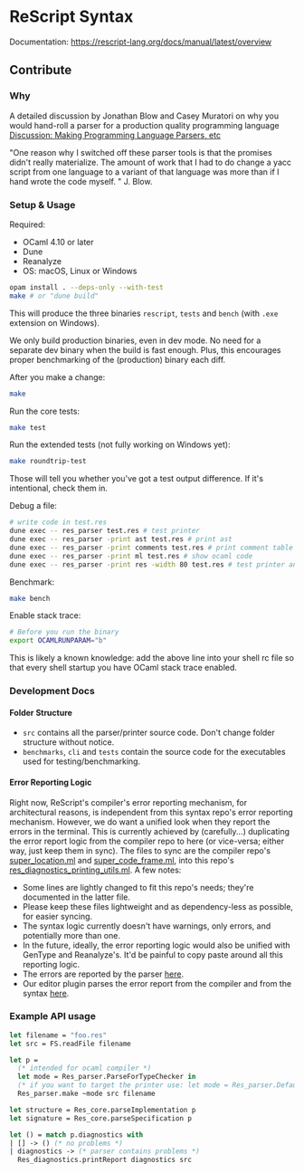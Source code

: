 # ReScript Syntax

Documentation: https://rescript-lang.org/docs/manual/latest/overview

## Contribute

### Why

A detailed discussion by Jonathan Blow and Casey Muratori on why you would hand-roll a parser for a production quality programming language
[Discussion: Making Programming Language Parsers, etc](https://youtu.be/MnctEW1oL-E)

"One reason why I switched off these parser tools is that the promises didn't really materialize.
The amount of work that I had to do change a yacc script from one language to a variant of that language
was more than if I hand wrote the code myself.
"
J. Blow.

### Setup & Usage

Required:

- OCaml 4.10 or later
- Dune
- Reanalyze
- OS: macOS, Linux or Windows

```sh
opam install . --deps-only --with-test
make # or "dune build"
```

This will produce the three binaries `rescript`, `tests` and `bench` (with `.exe` extension on Windows).

We only build production binaries, even in dev mode. No need for a separate dev binary when the build is fast enough. Plus, this encourages proper benchmarking of the (production) binary each diff.

After you make a change:

```sh
make
```

Run the core tests:

```sh
make test
```

Run the extended tests (not fully working on Windows yet):

```sh
make roundtrip-test
```

Those will tell you whether you've got a test output difference. If it's intentional, check them in.

Debug a file:

```sh
# write code in test.res
dune exec -- res_parser test.res # test printer
dune exec -- res_parser -print ast test.res # print ast
dune exec -- res_parser -print comments test.res # print comment table
dune exec -- res_parser -print ml test.res # show ocaml code
dune exec -- res_parser -print res -width 80 test.res # test printer and change default print width
```

Benchmark:

```sh
make bench
```

Enable stack trace:

```sh
# Before you run the binary
export OCAMLRUNPARAM="b"
```

This is likely a known knowledge: add the above line into your shell rc file so that every shell startup you have OCaml stack trace enabled.

### Development Docs

#### Folder Structure

- `src` contains all the parser/printer source code. Don't change folder structure without notice.
- `benchmarks`, `cli` and `tests` contain the source code for the executables used for testing/benchmarking.

#### Error Reporting Logic

Right now, ReScript's compiler's error reporting mechanism, for architectural reasons, is independent from this syntax repo's error reporting mechanism. However, we do want a unified look when they report the errors in the terminal. This is currently achieved by (carefully...) duplicating the error report logic from the compiler repo to here (or vice-versa; either way, just keep them in sync). The files to sync are the compiler repo's [super_location.ml](https://github.com/rescript-lang/rescript-compiler/blob/fcb21790dfb0592f609818df7790192061360631/jscomp/super_errors/super_location.ml) and [super_code_frame.ml](https://github.com/rescript-lang/rescript-compiler/blob/fcb21790dfb0592f609818df7790192061360631/jscomp/super_errors/super_code_frame.ml), into this repo's [res_diagnostics_printing_utils.ml](https://github.com/rescript-lang/syntax/blob/ec5cefb23b659b0a7be170ae0ad26f3fe8a05456/src/res_diagnostics_printing_utils.ml). A few notes:

- Some lines are lightly changed to fit this repo's needs; they're documented in the latter file.
- Please keep these files lightweight and as dependency-less as possible, for easier syncing.
- The syntax logic currently doesn't have warnings, only errors, and potentially more than one.
- In the future, ideally, the error reporting logic would also be unified with GenType and Reanalyze's. It'd be painful to copy paste around all this reporting logic.
- The errors are reported by the parser [here](https://github.com/rescript-lang/syntax/blob/ec5cefb23b659b0a7be170ae0ad26f3fe8a05456/src/res_diagnostics.ml#L146).
- Our editor plugin parses the error report from the compiler and from the syntax [here](https://github.com/rescript-lang/rescript-vscode/blob/0dbf2eb9cdb0bd6d95be1aee88b73830feecb5cc/server/src/utils.ts#L129-L329).

### Example API usage

```ocaml
let filename = "foo.res"
let src = FS.readFile filename

let p =
  (* intended for ocaml compiler *)
  let mode = Res_parser.ParseForTypeChecker in
  (* if you want to target the printer use: let mode = Res_parser.Default in*)
  Res_parser.make ~mode src filename

let structure = Res_core.parseImplementation p
let signature = Res_core.parseSpecification p

let () = match p.diagnostics with
| [] -> () (* no problems *)
| diagnostics -> (* parser contains problems *)
  Res_diagnostics.printReport diagnostics src
```
